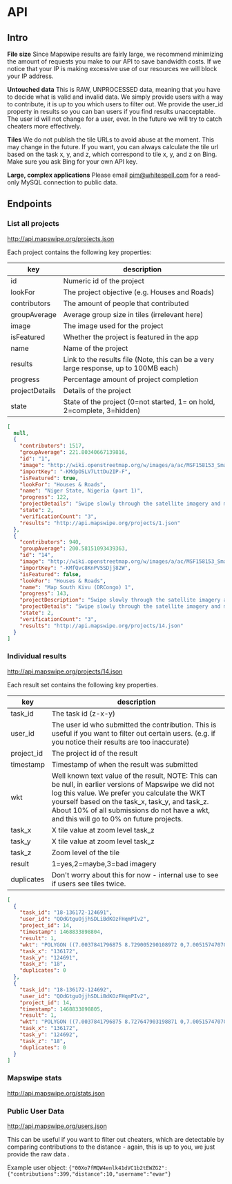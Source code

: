 # API

## Intro 

**File size**
Since Mapswipe results are fairly large, we recommend minimizing the amount of requests you make to our API to save bandwidth costs. If we notice that your IP is making excessive use of our resources we will block your IP address. 

**Untouched data**
This is RAW, UNPROCESSED data, meaning that you have to decide what is valid and invalid data. We simply provide users with a way to contribute, it is up to you which users to filter out. We provide the user_id property in results so you can ban users if you find results unacceptable. The user id will not change for a user, ever. In the future we will try to catch cheaters more effectively. 

**Tiles**
We do not publish the tile URLs to avoid abuse at the moment. This may change in the future. If you want, you can always calculate the tile url based on the task x, y, and z, which correspond to tile x, y, and z on Bing. Make sure you ask Bing for your own API key. 

**Large, complex applications**
Please email pim@whitespell.com for a read-only MySQL connection to public data. 


## Endpoints

### List all projects

http://api.mapswipe.org/projects.json 

Each project contains the following key properties:

| key | description |
| --- | --- |
| id | Numeric id of the project |
| lookFor | The project objective (e.g. Houses and Roads) |
| contributors | The amount of people that contributed |
| groupAverage | Average group size in tiles (irrelevant here) |
| image | The image used for the project |
| isFeatured | Whether the project is featured in the app |
| name | Name of the project |
| results | Link to the results file (Note, this can be a very large response, up to 100MB each) |
| progress | Percentage amount of project completion |
| projectDetails | Details of the project |
| state | State of the project (0=not started, 1= on hold, 2=complete, 3=hidden) |

```json
[
  null,
  {
    "contributors": 1517,
    "groupAverage": 221.80340667139816,
    "id": "1",
    "image": "http://wiki.openstreetmap.org/w/images/a/ac/MSF158153_Small.jpg",
    "importKey": "-KMdpOSLV7LttDu2IP-F",
    "isFeatured": true,
    "lookFor": "Houses & Roads",
    "name": "Niger State, Nigeria (part 1)",
    "progress": 122,
    "projectDetails": "Swipe slowly through the satellite imagery and mark anything that looks like it could be a house, village, hut, road or track.\n\nNiger State is an extremely vulnerable area of Nigeria and the data you contribute will help NGOs better deliver services to local people.\n",
    "state": 2,
    "verificationCount": "3",
    "results": "http://api.mapswipe.org/projects/1.json"
  },
  {
    "contributors": 940,
    "groupAverage": 200.58151093439363,
    "id": "14",
    "image": "http://wiki.openstreetmap.org/w/images/a/ac/MSF158153_Small.jpg",
    "importKey": "-KMfQvc8KnPV5SDjj82W",
    "isFeatured": false,
    "lookFor": "Houses & Roads",
    "name": "Map South Kivu (DRCongo) 1",
    "progress": 143,
    "projectDescription": "Swipe slowly through the satellite imagery and mark anything that looks like it could be a house, village, hut, road, or track.\n\nThe people of South Kivu have been experiencing humanitarian crises for decades and the maps will help NGOs better deliver medical care and services in the province.",
    "projectDetails": "Swipe slowly through the satellite imagery and mark anything that looks like it could be a house, village, hut, road, or track.\n\nThe people of South Kivu have been experiencing humanitarian crises for decades and the maps will help NGOs better deliver medical care and services in the province.",
    "state": 2,
    "verificationCount": "3",
    "results": "http://api.mapswipe.org/projects/14.json"
  }
]
```

### Individual results

http://api.mapswipe.org/projects/14.json

Each result set contains the following key properties.

| key | description |
| --- | --- |
| task_id | The task id (z-x-y) |
| user_id | The user id who submitted the contribution. This is useful if you want to filter out certain users. (e.g. if you notice their results are too inaccurate) |
| project_id | The project id of the result |
| timestamp | Timestamp of when the result was submitted |
| wkt | Well known text value of the result, NOTE: This can be null, in earlier versions of Mapswipe we did not log this value. We prefer you calculate the WKT yourself based on the task_x, task_y, and task_z. About 10% of all submissions do not have a wkt, and this will go to 0% on future projects.  |
| task_x | X tile value at zoom level task_z |
| task_y | X tile value at zoom level task_z |
| task_z | Zoom level of the tile |
| result | 1=yes,2=maybe,3=bad imagery |
| duplicates | Don't worry about this for now - internal use to see if users see tiles twice. |

```json
[
  {
    "task_id": "18-136172-124691",
    "user_id": "QOdGtguOjjhSDLiBdKOzFHqmPIv2",
    "project_id": 14,
    "timestamp": 1468833898804,
    "result": 1,
    "wkt": "POLYGON ((7.0037841796875 8.729005290108972 0,7.005157470703125 8.729005290108972 0,7.005157470703125 8.727647903198871 0,7.0037841796875 8.727647903198871 0,7.0037841796875 8.729005290108972 0))",
    "task_x": "136172",
    "task_y": "124691",
    "task_z": "18",
    "duplicates": 0
  },
  {
    "task_id": "18-136172-124692",
    "user_id": "QOdGtguOjjhSDLiBdKOzFHqmPIv2",
    "project_id": 14,
    "timestamp": 1468833898805,
    "result": 1,
    "wkt": "POLYGON ((7.0037841796875 8.727647903198871 0,7.005157470703125 8.727647903198871 0,7.005157470703125 8.726290511352047 0,7.0037841796875 8.726290511352047 0,7.0037841796875 8.727647903198871 0))",
    "task_x": "136172",
    "task_y": "124692",
    "task_z": "18",
    "duplicates": 0
  }
]
```

### Mapswipe stats

http://api.mapswipe.org/stats.json 


### Public User Data

http://api.mapswipe.org/users.json 

This can be useful if you want to filter out cheaters, which are detectable by comparing contributions to the distance - again, this is up to you, we just provide the raw data .

Example user object: `{"00Xo7fMQW4enlk41dVC1b2tEWZG2":{"contributions":399,"distance":10,"username":"ewar"}`
